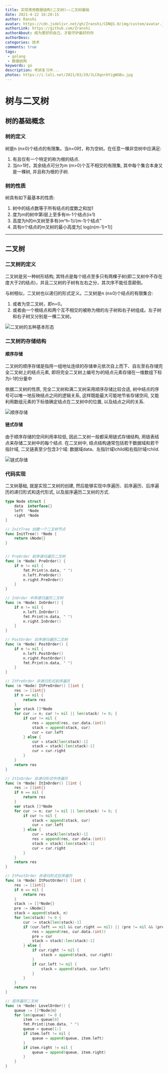 ```yaml
---
title: 实现常用数据结构(二叉树)——二叉树基础
date: 2021-4-22 16:20:15
author: Ranshi
avatar: https://cdn.jsdelivr.net/gh/Zranshi/CDN@1.0/img/custom/avatar.jpg
authorLink: https://github.com/Zranshi
authorAbout: 成为更好的自己，才能守护最好的你
authorDesc: 
categories: 技术
comments: true
tags: 
 - golang
 - 数据结构
keywords: go
description: 考研复习中...
photos: https://i.loli.net/2021/03/29/JLC8qnrbYigWGBu.jpg
---
```


# 树与二叉树

## 树的基础概念

### 树的定义
树是n (n≥0)个结点的有限集。当n=0时，称为空树。在任意一棵非空树中应满足:
1) 有且仅有一个特定的称为根的结点.
2) 当n>1时，其余结点可分为m (m>0)个互不相交的有限集, 其中每个集合本身又是一棵树, 并且称为根的子树.

### 树的性质
树具有如下最基本的性质:
1) 树中的结点数等于所有结点的度数之和加1
2) 度为m的树中第i层上至多有m-1个结点(i≥1)
3) 高度为h的m叉树至多有(m^h-1)/(m-1)个结点”
4) 具有n个结点的m叉树的最小高度为[ log(n(m-1)+1)]


------

## 二叉树

### 二叉树的定义
二叉树是另一种树形结构, 其特点是每个结点至多只有两棵子树(即二叉树中不存在度大于2的结点)，并且二又树的子树有左右之分，其次序不能任意颠倒。

与树相似，二叉树也以递归的形式定义。二叉树是n (n≥0)个结点的有限集合:

1) 或者为空二叉树，即n=0。
2) 或者由一个根结点和两个互不相交的被称为根的左子树和右子树组成。左子树和右子树又分别是一棵二叉树。

![二叉树的五种基本形态](https://i.loli.net/2021/04/22/mrgq214L85kzPli.png)

### 二叉树的存储结构

#### 顺序存储
二叉树的顺序存储是指用一组地址连续的存储单元依次自上而下、自左至右存储完全二叉树上的结点元素, 即将完全二叉树上编号为i的结点元素存储在一维数组下标为i-1的分量中

依据二叉树的性质, 完全二叉树和满二叉树采用顺序存储比较合适, 树中结点的序号可以唯一地反映结点之间的逻辑关系, 这样既能最大可能地节省存储空间, 又能利用数组元素的下标值确定结点在二叉树中的位置, 以及结点之间的关系.

![顺序存储](https://i.loli.net/2021/04/22/42JSI1kVWfAgbXU.png)

#### 链式存储
由于顺序存储的空间利用率较低, 因此二叉树一般都采用链式存储结构, 用链表结点来存储二叉树中的每个结点. 在二叉树中, 结点结构通常包括若干数据域和若干指针域, 二叉链表至少包含3个域: 数据域data、左指针域lchild和右指针域rchild.

![链式存储](https://i.loli.net/2021/04/22/SkYAvhV8wzcs9GC.png)

### 代码实现

二叉树基础, 就是实现二叉树的创建, 然后能够实现中序遍历、前序遍历、后序遍历的递归形式和迭代形式, 以及层序遍历二叉树的方式.

```Go
type Node struct {
	data  interface{}
	left  *Node
	right *Node
}

// InitTree 创建一个二叉树节点
func InitTree() *Node {
	return &Node{}
}


// PreOrder 前序递归遍历二叉树
func (n *Node) PreOrder() {
	if n != nil {
		fmt.Print(n.data, " ")
		n.left.PreOrder()
		n.right.PreOrder()
	}
}

// InOrder 中序递归遍历二叉树
func (n *Node) InOrder() {
	if n != nil {
		n.left.InOrder()
		fmt.Print(n.data, " ")
		n.right.InOrder()
	}
}

// PostOrder 后序递归遍历二叉树
func (n *Node) PostOrder() {
	if n != nil {
		n.left.PostOrder()
		n.right.PostOrder()
		fmt.Print(n.data, " ")
	}
}

// ItPreOrder 非递归形式前序遍历
func (n *Node) ItPreOrder() []int {
	res := []int{}
	if n == nil {
		return res
	}
	var stack []*Node
	for cur := n; cur != nil || len(stack) != 0; {
		if cur != nil {
			res = append(res, cur.data.(int))
			stack = append(stack, cur)
			cur = cur.left
		} else {
			cur = stack[len(stack)-1]
			stack = stack[:len(stack)-1]
			cur = cur.right
		}
	}
	return res
}

// ItInOrder 非递归形式中序遍历
func (n *Node) ItInOrder() []int {
	res := []int{}
	if n == nil {
		return res
	}
	var stack []*Node
	for cur := n; cur != nil || len(stack) != 0; {
		if cur != nil {
			stack = append(stack, cur)
			cur = cur.left
		} else {
			cur = stack[len(stack)-1]
			res = append(res, cur.data.(int))
			stack = stack[:len(stack)-1]
			cur = cur.right
		}
	}
	return res
}

// ItPostOrder 非递归形式后序遍历
func (n *Node) ItPostOrder() []int {
	res := []int{}
	if n == nil {
		return res
	}
	stack := []*Node{}
	pre := &Node{}
	stack = append(stack, n)
	for len(stack) != 0 {
		cur := stack[len(stack)-1]
		if (cur.left == nil && cur.right == nil) || (pre != nil && (pre == cur.left || pre == cur.right)) {
			res = append(res, cur.data.(int))
			pre = cur
			stack = stack[:len(stack)-1]
		} else {
			if cur.right != nil {
				stack = append(stack, cur.right)
			}
			if cur.left != nil {
				stack = append(stack, cur.left)
			}
		}
	}
	return res
}

// 层序遍历二叉树
func (n *Node) LevelOrder() {
	queue := []*Node{n}
	for len(queue) != 0 {
		item := queue[0]
		fmt.Print(item.data, " ")
		queue = queue[1:]
		if item.left != nil {
			queue = append(queue, item.left)
		}
		if item.right != nil {
			queue = append(queue, item.right)
		}
	}
}

```


